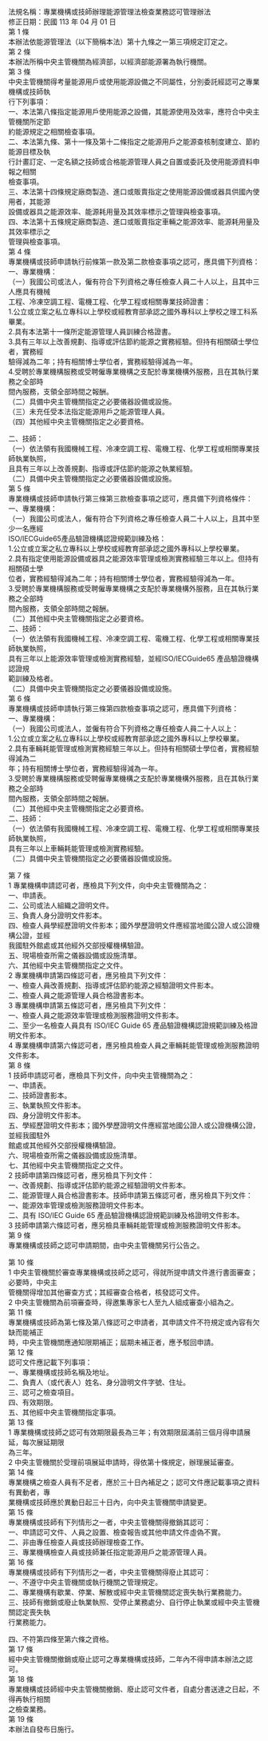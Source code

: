 法規名稱：專業機構或技師辦理能源管理法檢查業務認可管理辦法  
修正日期：民國 113 年 04 月 01 日  
第 1 條  
本辦法依能源管理法（以下簡稱本法）第十九條之一第三項規定訂定之。  
第 2 條  
本辦法所稱中央主管機關為經濟部，以經濟部能源署為執行機關。  
第 3 條  
中央主管機關得考量能源用戶或使用能源設備之不同屬性，分別委託經認可之專業機構或技師執  
行下列事項：  
一、本法第八條指定能源用戶使用能源之設備，其能源使用及效率，應符合中央主管機關所定節  
約能源規定之相關檢查事項。  
二、本法第九條、第十一條及第十二條指定之能源用戶之能源查核制度建立、節約能源目標及執  
行計畫訂定、一定名額之技師或合格能源管理人員之自置或委託及使用能源資料申報之相關  
檢查事項。  
三、本法第十四條規定廠商製造、進口或販賣指定之使用能源設備或器具供國內使用者，其能源  
設備或器具之能源效率、能源耗用量及其效率標示之管理與檢查事項。  
四、本法第十五條規定廠商製造、進口或販賣指定車輛之能源效率、能源耗用量及其效率標示之  
管理與檢查事項。  
第 4 條  
專業機構或技師申請執行前條第一款及第二款檢查事項之認可，應具備下列資格：  
一、專業機構：  
（一）我國公司或法人，僱有符合下列資格之專任檢查人員二十人以上，且其中三人應具有機械  
工程、冷凍空調工程、電機工程、化學工程或相關專業技師證書：  
1.公立或立案之私立專科以上學校或經教育部承認之國外專科以上學校之理工科系畢業。  
2.具有本法第十一條所定能源管理人員訓練合格證書。  
3.具有三年以上改善規劃、指導或評估節約能源之實務經驗。但持有相關碩士學位者，實務經  
驗得減為二年；持有相關博士學位者，實務經驗得減為一年。  
4.受聘於專業機構服務或受聘僱專業機構之支配於專業機構外服務，且在其執行業務之全部時  
間內服務，支領全部時間之報酬。  
（二）具備中央主管機關指定之必要儀器設備或設施。  
（三）未充任受本法指定能源用戶之能源管理人員。  
（四）其他經中央主管機關指定之必要資格。  


二、技師：  
（一）依法領有我國機械工程、冷凍空調工程、電機工程、化學工程或相關專業技師執業執照，  
且具有三年以上改善規劃、指導或評估節約能源之執業經驗。  
（二）具備中央主管機關指定之必要儀器設備或設施。  
第 5 條  
專業機構或技師申請執行第三條第三款檢查事項之認可，應具備下列資格條件：  
一、專業機構：  
（一）我國公司或法人，僱有符合下列資格之專任檢查人員二十人以上，且其中至少一名應經  
ISO/IECGuide65產品驗證機構認證規範訓練及格：  
1.公立或立案之私立專科以上學校或經教育部承認之國外專科以上學校畢業。  
2.具有指定使用能源設備或器具之能源效率管理或檢測實務經驗三年以上。但持有相關碩士學  
位者，實務經驗得減為二年；持有相關博士學位者，實務經驗得減為一年。  
3.受聘於專業機構服務或受聘僱專業機構之支配於專業機構外服務，且在其執行業務之全部時  
間內服務，支領全部時間之報酬。  
（二）其他經中央主管機關指定之必要資格。  
二、技師：  
（一）依法領有我國機械工程、冷凍空調工程、電機工程、化學工程或相關專業技師執業執照，  
具有三年以上能源效率管理或檢測實務經驗，並經ISO/IECGuide65 產品驗證機構認證規  
範訓練及格者。  
（二）具備中央主管機關指定之必要儀器設備或設施。  
第 6 條  
專業機構或技師申請執行第三條第四款檢查事項之認可，應具備下列資格：  
一、專業機構：  
（一）我國公司或法人，並僱有符合下列資格之專任檢查人員二十人以上：  
1.公立或立案之私立專科以上學校或經教育部承認之國外專科以上學校畢業。  
2.具有車輛耗能管理或檢測實務經驗三年以上。但持有相關碩士學位者，實務經驗得減為二  
年；持有相關博士學位者，實務經驗得減為一年。  
3.受聘於專業機構服務或受聘僱專業機構之支配於專業機構外服務，且在其執行業務之全部時  
間內服務，支領全部時間之報酬。  
（二）其他經中央主管機關指定之必要資格。  
二、技師：  
（一）依法領有我國機械工程、冷凍空調工程、電機工程、化學工程或相關專業技師執業執照，  
具有三年以上車輛耗能管理或檢測實務經驗。  
（二）具備中央主管機關指定之必要儀器設備或設施。  


第 7 條  
1 專業機構申請認可者，應檢具下列文件，向中央主管機關為之：  
一、申請表。  
二、公司或法人組織之證明文件。  
三、負責人身分證明文件影本。  
四、檢查人員學經歷證明文件影本；國外學歷證明文件應經當地國公證人或公證機構公證，並經  
我國駐外館處或其他經外交部授權機構驗證。  
五、現場檢查所需之儀器設備或設施清單。  
六、其他經中央主管機關指定之文件。  
2 專業機構申請第四條認可者，應另檢具下列文件：  
一、檢查人員改善規劃、指導或評估節約能源之經驗證明文件影本。  
二、檢查人員之能源管理人員合格證書影本。  
3 專業機構申請第五條認可者，應另檢具下列文件：  
一、檢查人員之能源效率管理或檢測服務證明文件影本。  
二、至少一名檢查人員具有 ISO/IEC Guide 65 產品驗證機構認證規範訓練及格證明文件影本。  
4 專業機構申請第六條認可者，應另檢具檢查人員之車輛耗能管理或檢測服務證明文件影本。  
第 8 條  
1 技師申請認可者，應檢具下列文件，向中央主管機關為之：  
一、申請表。  
二、技師證書影本。  
三、執業執照文件影本。  
四、身分證明文件影本。  
五、學經歷證明文件影本；國外學歷證明文件應經當地國公證人或公證機構公證，並經我國駐外  
館處或其他經外交部授權機構驗證。  
六、現場檢查所需之儀器設備或設施清單。  
七、其他經中央主管機關指定之文件。  
2 技師申請第四條認可者，應另檢具下列文件：  
一、改善規劃、指導或評估節約能源之經驗證明文件影本。  
二、能源管理人員合格證書影本。技師申請第五條認可者，應另檢具下列文件：  
一、能源效率管理或檢測服務證明文件影本。  
二、具有 ISO/IEC Guide 65 產品驗證機構認證規範訓練及格證明文件影本。  
3 技師申請第六條認可者，應另檢具車輛耗能管理或檢測服務證明文件影本。  
第 9 條  
專業機構或技師之認可申請期間，由中央主管機關另行公告之。  


第 10 條  
1 中央主管機關於審查專業機構或技師之認可，得就所提申請文件進行書面審查；必要時，中央主  
管機關得增加其他審查方式；其經審查合格者，核發認可文件。  
2 中央主管機關為前項審查時，得邀集專家七人至九人組成審查小組為之。  
第 11 條  
專業機構或技師為第七條及第八條認可之申請者，其申請文件不符規定或內容有欠缺而能補正  
時，中央主管機關應通知限期補正；屆期未補正者，應予駁回申請。  
第 12 條  
認可文件應記載下列事項：  
一、專業機構或技師名稱及地址。  
二、負責人（或代表人）姓名、身分證明文件字號、住址。  
三、認可之檢查項目。  
四、有效期限。  
五、其他經中央主管機關指定事項。  
第 13 條  
1 專業機構或技師之認可有效期限最長為三年；有效期限屆滿前三個月得申請展延，每次展延期限  
為三年。  
2 中央主管機關於受理前項展延申請時，得依第十條規定，辦理展延審查。  
第 14 條  
專業機構之檢查人員有不足者，應於三十日內補足之；認可文件應記載事項之資料有異動者，專  
業機構或技師應於異動日起三十日內，向中央主管機關申請變更。  
第 15 條  
專業機構或技師有下列情形之一者，中央主管機關得撤銷其認可：  
一、申請認可文件、人員之設置、檢查報告或其他申請文件虛偽不實。  
二、非由專任檢查人員或技師辦理檢查工作。  
三、專業機構檢查人員或技師兼任指定能源用戶之能源管理人員。  
第 16 條  
專業機構或技師有下列情形之一者，中央主管機關得廢止其認可：  
一、不遵守中央主管機關或執行機關之管理規定。  
二、專業機構有歇業、停業、解散或經中央主管機關認定喪失執行業務能力。  
三、技師有撤銷或廢止執業執照、受停止業務處分、自行停止執業或經中央主管機關認定喪失執  
行業務能力。  


四、不符第四條至第六條之資格。  
第 17 條  
經中央主管機關撤銷或廢止認可之專業機構或技師，二年內不得申請本辦法之認可。  
第 18 條  
專業機構或技師經中央主管機關撤銷、廢止認可文件者，自處分書送達之日起，不得再執行相關  
之檢查業務。  
第 19 條  
本辦法自發布日施行。  


